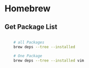 # Homebrew

## Get Package List
```bash

    # all Packages
    brew deps --tree --installed

    # One Package
    brew deps --tree --installed vim
```
